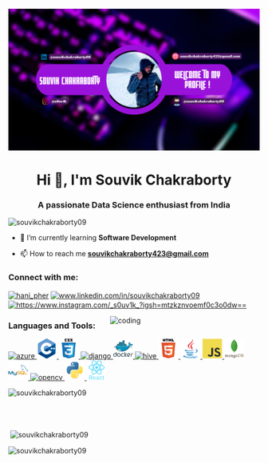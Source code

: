 ![logo](https://github.com/souvikchakraborty09/souvikchakraborty09/blob/main/sOUVIK%20cHAKRABORTY.png)
<h1 align="center">Hi 👋, I'm Souvik Chakraborty</h1>
<h3 align="center">A passionate Data Science enthusiast from India</h3>

<p align="left"> <img src="https://komarev.com/ghpvc/?username=souvikchakraborty09&label=Profile%20views&color=0e75b6&style=flat" alt="souvikchakraborty09" /> </p>

- 🌱 I’m currently learning **Software Development**

- 📫 How to reach me **souvikchakraborty423@gmail.com**

<h3 align="left">Connect with me:</h3>
<p align="left">
<a href="https://twitter.com/hani_pher" target="blank"><img align="center" src="https://raw.githubusercontent.com/rahuldkjain/github-profile-readme-generator/master/src/images/icons/Social/twitter.svg" alt="hani_pher" height="30" width="40" /></a>
<a href="https://linkedin.com/in/www.linkedin.com/in/souvikchakraborty09" target="blank"><img align="center" src="https://raw.githubusercontent.com/rahuldkjain/github-profile-readme-generator/master/src/images/icons/Social/linked-in-alt.svg" alt="www.linkedin.com/in/souvikchakraborty09" height="30" width="40" /></a>
<a href="https://instagram.com/https://www.instagram.com/_s0uv1k_?igsh=mtzkznvoemf0c3o0dw==" target="blank"><img align="center" src="https://raw.githubusercontent.com/rahuldkjain/github-profile-readme-generator/master/src/images/icons/Social/instagram.svg" alt="https://www.instagram.com/_s0uv1k_?igsh=mtzkznvoemf0c3o0dw==" height="30" width="40" /></a>
</p>

<img align="right" alt="coding" width="300" src="https://i.pinimg.com/originals/5c/8f/08/5c8f08b5fe55e12baae6fc54e46c343a.gif">

<h3 align="left">Languages and Tools:</h3>
<p align="left"> <a href="https://azure.microsoft.com/en-in/" target="_blank" rel="noreferrer"> <img src="https://www.vectorlogo.zone/logos/microsoft_azure/microsoft_azure-icon.svg" alt="azure" width="40" height="40"/> </a> <a href="https://www.w3schools.com/cpp/" target="_blank" rel="noreferrer"> <img src="https://raw.githubusercontent.com/devicons/devicon/master/icons/cplusplus/cplusplus-original.svg" alt="cplusplus" width="40" height="40"/> </a> <a href="https://www.w3schools.com/css/" target="_blank" rel="noreferrer"> <img src="https://raw.githubusercontent.com/devicons/devicon/master/icons/css3/css3-original-wordmark.svg" alt="css3" width="40" height="40"/> </a> <a href="https://www.djangoproject.com/" target="_blank" rel="noreferrer"> <img src="https://cdn.worldvectorlogo.com/logos/django.svg" alt="django" width="40" height="40"/> </a> <a href="https://www.docker.com/" target="_blank" rel="noreferrer"> <img src="https://raw.githubusercontent.com/devicons/devicon/master/icons/docker/docker-original-wordmark.svg" alt="docker" width="40" height="40"/> </a> <a href="https://hive.apache.org/" target="_blank" rel="noreferrer"> <img src="https://www.vectorlogo.zone/logos/apache_hive/apache_hive-icon.svg" alt="hive" width="40" height="40"/> </a> <a href="https://www.w3.org/html/" target="_blank" rel="noreferrer"> <img src="https://raw.githubusercontent.com/devicons/devicon/master/icons/html5/html5-original-wordmark.svg" alt="html5" width="40" height="40"/> </a> <a href="https://www.java.com" target="_blank" rel="noreferrer"> <img src="https://raw.githubusercontent.com/devicons/devicon/master/icons/java/java-original.svg" alt="java" width="40" height="40"/> </a> <a href="https://developer.mozilla.org/en-US/docs/Web/JavaScript" target="_blank" rel="noreferrer"> <img src="https://raw.githubusercontent.com/devicons/devicon/master/icons/javascript/javascript-original.svg" alt="javascript" width="40" height="40"/> </a> <a href="https://www.mongodb.com/" target="_blank" rel="noreferrer"> <img src="https://raw.githubusercontent.com/devicons/devicon/master/icons/mongodb/mongodb-original-wordmark.svg" alt="mongodb" width="40" height="40"/> </a> <a href="https://www.mysql.com/" target="_blank" rel="noreferrer"> <img src="https://raw.githubusercontent.com/devicons/devicon/master/icons/mysql/mysql-original-wordmark.svg" alt="mysql" width="40" height="40"/> </a> <a href="https://opencv.org/" target="_blank" rel="noreferrer"> <img src="https://www.vectorlogo.zone/logos/opencv/opencv-icon.svg" alt="opencv" width="40" height="40"/> </a> <a href="https://www.python.org" target="_blank" rel="noreferrer"> <img src="https://raw.githubusercontent.com/devicons/devicon/master/icons/python/python-original.svg" alt="python" width="40" height="40"/> </a> <a href="https://reactjs.org/" target="_blank" rel="noreferrer"> <img src="https://raw.githubusercontent.com/devicons/devicon/master/icons/react/react-original-wordmark.svg" alt="react" width="40" height="40"/> </a> </p>

<p><img align="left" src="https://github-readme-stats.vercel.app/api/top-langs?username=souvikchakraborty09&show_icons=true&locale=en&layout=compact" alt="souvikchakraborty09" /></p>
<br>
</br>
<br>
</br>
<p>&nbsp;<img align="center" src="https://github-readme-stats.vercel.app/api?username=souvikchakraborty09&show_icons=true&locale=en" alt="souvikchakraborty09" /></p>

<p><img align="center" src="https://github-readme-streak-stats.herokuapp.com/?user=souvikchakraborty09&" alt="souvikchakraborty09" /></p>

